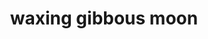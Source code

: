 ---
layout: travel&places
title: waxing gibbous moon
emoji: waxing_gibbous_moon
permalink: 🌔.html
image: assets/img/3moji/waxing_gibbous_moon.png
---